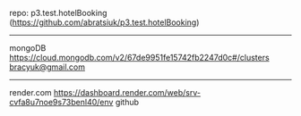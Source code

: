 repo: p3.test.hotelBooking (https://github.com/abratsiuk/p3.test.hotelBooking)

----------------

mongoDB
https://cloud.mongodb.com/v2/67de9951fe15742fb2247d0c#/clusters
bracyuk@gmail.com

---------------------
render.com
https://dashboard.render.com/web/srv-cvfa8u7noe9s73benl40/env
github


